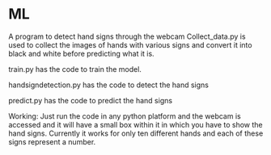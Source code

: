 # ML
A program to detect hand signs through the webcam
Collect_data.py is used to collect the images of hands with various signs and convert it into black and white before predicting what it is.

train.py has the code to train the model.

handsigndetection.py has the code to detect the hand signs

predict.py has the code to predict the hand signs

Working: Just run the code in any python platform and the webcam is accessed and it will have a small box within it in which you have to show the hand signs. Currently it works for only ten different hands and each of these signs represent a number.
